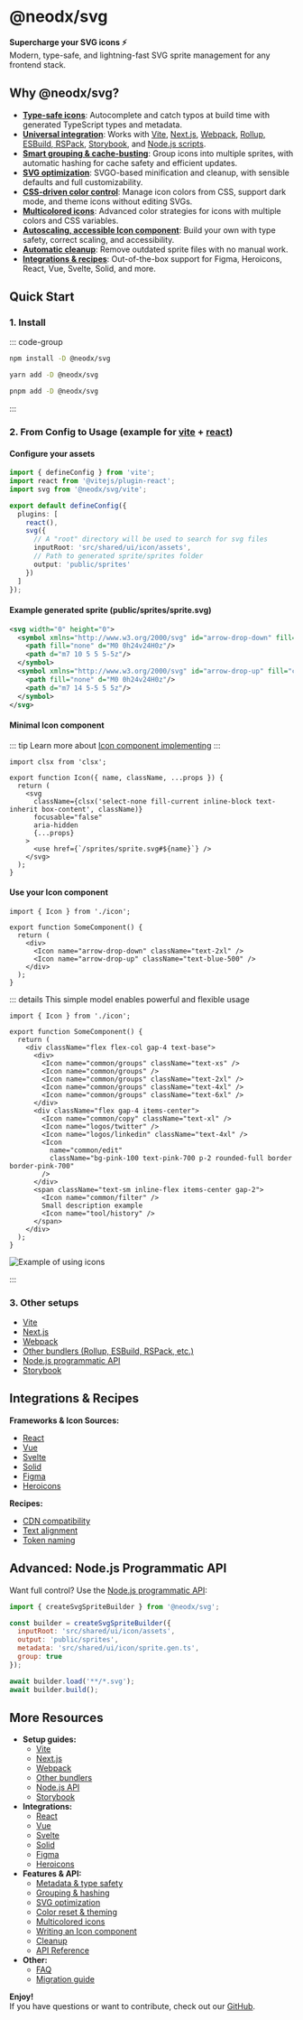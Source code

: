 # @neodx/svg

**Supercharge your SVG icons ⚡️**  
Modern, type-safe, and lightning-fast SVG sprite management for any frontend stack.

## Why @neodx/svg?

- **[Type-safe icons](./metadata.md)**: Autocomplete and catch typos at build time with generated TypeScript types and metadata.
- **[Universal integration](#quick-start)**: Works with [Vite](./setup/vite.md), [Next.js](./setup/next.md), [Webpack](./setup/webpack.md), [Rollup, ESBuild, RSPack](./setup/other.md), [Storybook](./setup/storybook.md), and [Node.js scripts](./setup/node.md).
- **[Smart grouping & cache-busting](./group-and-hash.md)**: Group icons into multiple sprites, with automatic hashing for cache safety and efficient updates.
- **[SVG optimization](./optimization.md)**: SVGO-based minification and cleanup, with sensible defaults and full customizability.
- **[CSS-driven color control](./colors-reset.md)**: Manage icon colors from CSS, support dark mode, and theme icons without editing SVGs.
- **[Multicolored icons](./multicolored.md)**: Advanced color strategies for icons with multiple colors and CSS variables.
- **[Autoscaling, accessible Icon component](./writing-icon-component.md)**: Build your own with type safety, correct scaling, and accessibility.
- **[Automatic cleanup](./cleanup.md)**: Remove outdated sprite files with no manual work.
- **[Integrations & recipes](./integration/index.md)**: Out-of-the-box support for Figma, Heroicons, React, Vue, Svelte, Solid, and more.

## Quick Start

### 1. Install

::: code-group

```bash [npm]
npm install -D @neodx/svg
```

```bash [yarn]
yarn add -D @neodx/svg
```

```bash [pnpm]
pnpm add -D @neodx/svg
```

:::

### 2. From Config to Usage (example for [vite](./setup/vite.md) + [react](./integration/react.md))

#### Configure your assets

```ts [vite.config.ts]
import { defineConfig } from 'vite';
import react from '@vitejs/plugin-react';
import svg from '@neodx/svg/vite';

export default defineConfig({
  plugins: [
    react(),
    svg({
      // A "root" directory will be used to search for svg files
      inputRoot: 'src/shared/ui/icon/assets',
      // Path to generated sprite/sprites folder
      output: 'public/sprites'
    })
  ]
});
```

#### Example generated sprite (public/sprites/sprite.svg)

```xml [public/sprites/sprite.svg]
<svg width="0" height="0">
  <symbol xmlns="http://www.w3.org/2000/svg" id="arrow-drop-down" fill="currentColor" viewBox="0 0 24 24">
    <path fill="none" d="M0 0h24v24H0z"/>
    <path d="m7 10 5 5 5-5z"/>
  </symbol>
  <symbol xmlns="http://www.w3.org/2000/svg" id="arrow-drop-up" fill="currentColor" viewBox="0 0 24 24">
    <path fill="none" d="M0 0h24v24H0z"/>
    <path d="m7 14 5-5 5 5z"/>
  </symbol>
</svg>
```

#### Minimal Icon component

::: tip
Learn more about [Icon component implementing](./writing-icon-component.md)
:::

```tsx [icon.tsx]
import clsx from 'clsx';

export function Icon({ name, className, ...props }) {
  return (
    <svg
      className={clsx('select-none fill-current inline-block text-inherit box-content', className)}
      focusable="false"
      aria-hidden
      {...props}
    >
      <use href={`/sprites/sprite.svg#${name}`} />
    </svg>
  );
}
```

#### Use your Icon component

```tsx [some-component.tsx]
import { Icon } from './icon';

export function SomeComponent() {
  return (
    <div>
      <Icon name="arrow-drop-down" className="text-2xl" />
      <Icon name="arrow-drop-up" className="text-blue-500" />
    </div>
  );
}
```

::: details This simple model enables powerful and flexible usage

```tsx [some-component.tsx]
import { Icon } from './icon';

export function SomeComponent() {
  return (
    <div className="flex flex-col gap-4 text-base">
      <div>
        <Icon name="common/groups" className="text-xs" />
        <Icon name="common/groups" />
        <Icon name="common/groups" className="text-2xl" />
        <Icon name="common/groups" className="text-4xl" />
        <Icon name="common/groups" className="text-6xl" />
      </div>
      <div className="flex gap-4 items-center">
        <Icon name="common/copy" className="text-xl" />
        <Icon name="logos/twitter" />
        <Icon name="logos/linkedin" className="text-4xl" />
        <Icon
          name="common/edit"
          className="bg-pink-100 text-pink-700 p-2 rounded-full border border-pink-700"
        />
      </div>
      <span className="text-sm inline-flex items-center gap-2">
        <Icon name="common/filter" />
        Small description example
        <Icon name="tool/history" />
      </span>
    </div>
  );
}
```

![Example of using icons](/crazy-svg-mix.png)

:::

### 3. Other setups

- [Vite](./setup/vite.md)
- [Next.js](./setup/next.md)
- [Webpack](./setup/webpack.md)
- [Other bundlers (Rollup, ESBuild, RSPack, etc.)](./setup/other.md)
- [Node.js programmatic API](./setup/node.md)
- [Storybook](./setup/storybook.md)

## Integrations & Recipes

**Frameworks & Icon Sources:**

- [React](./integration/react.md)
- [Vue](./integration/vue.md)
- [Svelte](./integration/svelte.md)
- [Solid](./integration/solid.md)
- [Figma](./integration/figma.md)
- [Heroicons](./integration/heroicons.md)

**Recipes:**

- [CDN compatibility](./recipes/cdn-compatibility.md)
- [Text alignment](./recipes/text-alignment.md)
- [Token naming](./recipes/tokens-naming.md)

## Advanced: Node.js Programmatic API

Want full control? Use the [Node.js programmatic API](./setup/node.md):

```js
import { createSvgSpriteBuilder } from '@neodx/svg';

const builder = createSvgSpriteBuilder({
  inputRoot: 'src/shared/ui/icon/assets',
  output: 'public/sprites',
  metadata: 'src/shared/ui/icon/sprite.gen.ts',
  group: true
});

await builder.load('**/*.svg');
await builder.build();
```

## More Resources

- **Setup guides:**
  - [Vite](./setup/vite.md)
  - [Next.js](./setup/next.md)
  - [Webpack](./setup/webpack.md)
  - [Other bundlers](./setup/other.md)
  - [Node.js API](./setup/node.md)
  - [Storybook](./setup/storybook.md)
- **Integrations:**
  - [React](./integration/react.md)
  - [Vue](./integration/vue.md)
  - [Svelte](./integration/svelte.md)
  - [Solid](./integration/solid.md)
  - [Figma](./integration/figma.md)
  - [Heroicons](./integration/heroicons.md)
- **Features & API:**
  - [Metadata & type safety](./metadata.md)
  - [Grouping & hashing](./group-and-hash.md)
  - [SVG optimization](./optimization.md)
  - [Color reset & theming](./colors-reset.md)
  - [Multicolored icons](./multicolored.md)
  - [Writing an Icon component](./writing-icon-component.md)
  - [Cleanup](./cleanup.md)
  - [API Reference](./api/index.md)
- **Other:**
  - [FAQ](./faq.md)
  - [Migration guide](./migration.md)

**Enjoy!**  
If you have questions or want to contribute, check out our [GitHub](https://github.com/secundant/neodx).
